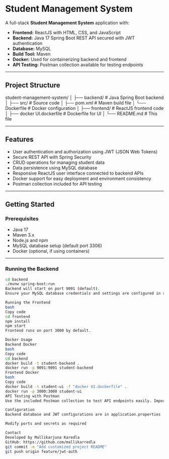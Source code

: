 # Student Management System

A full-stack **Student Management System** application with:

- **Frontend:** ReactJS with HTML, CSS, and JavaScript
- **Backend:** Java 17 Spring Boot REST API secured with JWT authentication
- **Database:** MySQL
- **Build Tool:** Maven
- **Docker:** Used for containerizing backend and frontend
- **API Testing:** Postman collection available for testing endpoints

---

## Project Structure

student-management-system/
│
├── backend/ # Java Spring Boot backend
│ ├── src/ # Source code
│ ├── pom.xml # Maven build file
│ └── Dockerfile # Docker configuration
│
├── frontend/ # ReactJS frontend code
│
├── docker UI.dockerfile # Dockerfile for UI
│
└── README.md # This file


---

## Features

- User authentication and authorization using JWT (JSON Web Tokens)
- Secure REST API with Spring Security
- CRUD operations for managing student data
- Data persistence using MySQL database
- Responsive ReactJS user interface connected to backend APIs
- Docker support for easy deployment and environment consistency
- Postman collection included for API testing

---

## Getting Started

### Prerequisites

- Java 17
- Maven 3.x
- Node.js and npm
- MySQL database setup (default port 3306)
- Docker (optional, if using containers)

---

### Running the Backend

```bash
cd backend
./mvnw spring-boot:run
Backend will start on port 9091 (default).
Ensure your MySQL database credentials and settings are configured in src/main/resources/application.properties.

Running the Frontend
bash
Copy code
cd frontend
npm install
npm start
Frontend runs on port 3000 by default.

Docker Usage
Backend Docker
bash
Copy code
cd backend
docker build -t student-backend .
docker run -p 9091:9091 student-backend
Frontend Docker
bash
Copy code
docker build -t student-ui -f "docker UI.dockerfile" .
docker run -p 3000:3000 student-ui
API Testing with Postman
Use the included Postman collection to test API endpoints easily. Import the collection into Postman and update environment variables as needed.

Configuration
Backend database and JWT configurations are in application.properties

Modify ports and secrets as required

Contact
Developed by Mallikarjuna Karedla
GitHub: https://github.com/mallikarredla
git commit -m "Add customized project README"
git push origin feature/jwt-auth
